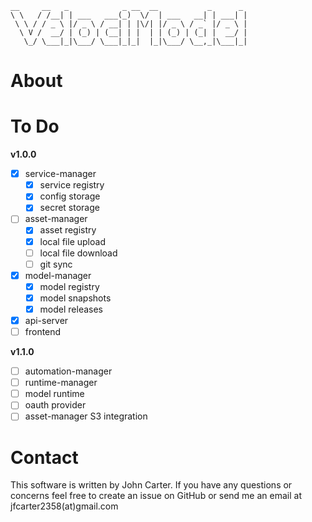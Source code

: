 ```
__     __   _            _ __  __           _      _
\ \   / /__| | ___   ___(_)  \/  | ___   __| | ___| |
 \ \ / / _ \ |/ _ \ / __| | |\/| |/ _ \ / _` |/ _ \ |
  \ V /  __/ | (_) | (__| | |  | | (_) | (_| |  __/ |
   \_/ \___|_|\___/ \___|_|_|  |_|\___/ \__,_|\___|_|
```

# About



# To Do

**v1.0.0**

- [x] service-manager
   - [x] service registry
   - [x] config storage
   - [x] secret storage
- [ ] asset-manager
   - [x] asset registry
   - [x] local file upload
   - [ ] local file download
   - [ ] git sync
- [x] model-manager
   - [x] model registry
   - [x] model snapshots
   - [x] model releases
- [x] api-server
- [ ] frontend

**v1.1.0**

- [ ] automation-manager
- [ ] runtime-manager
- [ ] model runtime
- [ ] oauth provider
- [ ] asset-manager S3 integration

# Contact

This software is written by John Carter. If you have any questions or concerns feel free to create an issue on GitHub or send me an email at jfcarter2358(at)gmail.com
